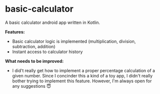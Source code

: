 # basic-calculator

A basic calculator android app written in Kotlin. 

**Features:**
* Basic calculator logic is implemented (multiplication, division, subtraction, addition)
* Instant access to calculator history

**What needs to be improved:**
* I did't really get how to implement a proper percentage calculation of a given number. 
Since I concinder this a kind of a toy app, I didn't really bother trying to implement this feature. However, I'm always open for any suggestions 😇
